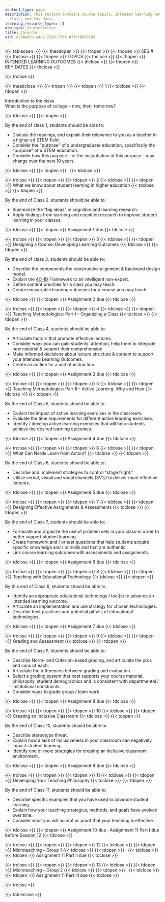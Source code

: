 ```yaml
---
content_type: page
description: This section contains course topics, intended learning outcomes for each
  class, and key dates.
learning_resource_types: []
ocw_type: CourseSection
title: Calendar
uid: d838e03a-a4de-2280-77bf-0ffbf8b50105
---
```


{{< tableopen >}}
{{< theadopen >}}
{{< tropen >}}
{{< thopen >}}
SES #
{{< thclose >}}
{{< thopen >}}
TOPICS
{{< thclose >}}
{{< thopen >}}
INTENDED LEARNING OUTCOMES
{{< thclose >}}
{{< thopen >}}
KEY DATES
{{< thclose >}}

{{< trclose >}}

{{< theadclose >}}
{{< tropen >}}
{{< tdopen >}}
1
{{< tdclose >}}
{{< tdopen >}}


Introduction to the class  
What is the purpose of college – now, then, tomorrow?


{{< tdclose >}}
{{< tdopen >}}


By the end of class 1, students should be able to:

*   Discuss the readings, and explain their relevance to you as a teacher in a higher ed STEM field.
*   Consider the "purpose" of a undergraduate education, specifically the "purpose" of a STEM education.
*   Consider how this purpose – or the instantiation of this purpose – may change over the next 10 years.


{{< tdclose >}}
{{< tdopen >}}
 
{{< tdclose >}}

{{< trclose >}}
{{< tropen >}}
{{< tdopen >}}
2
{{< tdclose >}}
{{< tdopen >}}
What we know about student learning in higher education
{{< tdclose >}}
{{< tdopen >}}


By the end of Class 2, students should be able to:

*   Summarize the "big ideas" in cognition and learning research.
*   Apply findings from learning and cognition research to improve student learning in your classes.


{{< tdclose >}}
{{< tdopen >}}
Assignment 1 due
{{< tdclose >}}

{{< trclose >}}
{{< tropen >}}
{{< tdopen >}}
3
{{< tdclose >}}
{{< tdopen >}}
Designing a Course: Developing Learning Outcomes
{{< tdclose >}}
{{< tdopen >}}


By the end of class 3, students should be able to:

*   Describe the components the constructive alignment & backward design model.
*   Explain the [4C-ID](http://edutechwiki.unige.ch/en/4C-ID) Framework to an intelligent non-expert.
*   Define content priorities for a class you may teach.
*   Create measurable learning outcomes for a course you may teach.


{{< tdclose >}}
{{< tdopen >}}
Assignment 2 due
{{< tdclose >}}

{{< trclose >}}
{{< tropen >}}
{{< tdopen >}}
4
{{< tdclose >}}
{{< tdopen >}}
Teaching Methodologies: Part I – Organizing a Class
{{< tdclose >}}
{{< tdopen >}}


By the end of Class 4, students should be able to:

*   Articulate factors that promote effective lectures.
*   Consider ways you can gain students' attention, help them to integrate new material & support their comprehension.
*   Make informed decisions about lecture structure & content to support your Intended Learning Outcomes.
*   Create an outline for a unit of instruction.


{{< tdclose >}}
{{< tdopen >}}
Assignment 3 due
{{< tdclose >}}

{{< trclose >}}
{{< tropen >}}
{{< tdopen >}}
5
{{< tdclose >}}
{{< tdopen >}}
Teaching Methodologies: Part II – Active Learning: Why and How
{{< tdclose >}}
{{< tdopen >}}


By the end of Class 5, students should be able to:

*   Explain the impact of active learning exercises in the classroom.
*   Evaluate the time requirements for different active learning exercises.
*   Identify / develop active learning exercises that will help students achieve the desired learning outcomes.


{{< tdclose >}}
{{< tdopen >}}
Assignment 4 due
{{< tdclose >}}

{{< trclose >}}
{{< tropen >}}
{{< tdopen >}}
6
{{< tdclose >}}
{{< tdopen >}}
What Can Nerds Learn from Actors?
{{< tdclose >}}
{{< tdopen >}}


By the end of Class 6, students should be able to:

*   Describe and implement strategies to control "stage fright."
*   Utilize verbal, visual and vocal channels (3V's) to deliver more effective lectures.


{{< tdclose >}}
{{< tdopen >}}
Assignment 5 due
{{< tdclose >}}

{{< trclose >}}
{{< tropen >}}
{{< tdopen >}}
7
{{< tdclose >}}
{{< tdopen >}}
Designing Effective Assignments & Assessments
{{< tdclose >}}
{{< tdopen >}}


By the end of Class 7, students should be able to:

*   Formulate and organize the use of problem sets in your class-in order to better support student learning.
*   Create homework and / or test questions that help students acquire specific knowledge and / or skills and that are authentic.
*   Link course learning outcomes with assessments and assignments.


{{< tdclose >}}
{{< tdopen >}}
Assignment 6 due
{{< tdclose >}}

{{< trclose >}}
{{< tropen >}}
{{< tdopen >}}
8
{{< tdclose >}}
{{< tdopen >}}
Teaching with Educational Technology
{{< tdclose >}}
{{< tdopen >}}


By this end of Class 8, students should be able to:

*   Identify an appropriate educational technology / tool(s) to advance an intended learning outcome.
*   Articulate an implementation and use strategy for chosen technologies.
*   Describe best practices and potential pitfalls of educational technologies.


{{< tdclose >}}
{{< tdopen >}}
Assignment 7 due
{{< tdclose >}}

{{< trclose >}}
{{< tropen >}}
{{< tdopen >}}
9
{{< tdclose >}}
{{< tdopen >}}
Grading and Assessment
{{< tdclose >}}
{{< tdopen >}}


By the end of Class 9, students should be able to:

*   Describe Norm- and Criterion-based grading, and articulate the pros and cons of each.
*   Articulate the differences between grading and evaluation.
*   Select a grading system that best supports your course material, philosophy, student demographics and is consistent with departmental / institutional constraints.
*   Consider ways to grade group / team work.


{{< tdclose >}}
{{< tdopen >}}
Assignment 8 due
{{< tdclose >}}

{{< trclose >}}
{{< tropen >}}
{{< tdopen >}}
10
{{< tdclose >}}
{{< tdopen >}}
Creating an Inclusive Classroom
{{< tdclose >}}
{{< tdopen >}}


By the end of Class 10, students should be able to:

*   Describe stereotype threat.
*   Explain how a lack of inclusiveness in your classroom can negatively impact student learning.
*   Identify one or more strategies for creating an inclusive classroom environment.


{{< tdclose >}}
{{< tdopen >}}
Assignment 9 due
{{< tdclose >}}

{{< trclose >}}
{{< tropen >}}
{{< tdopen >}}
11
{{< tdclose >}}
{{< tdopen >}}
Developing Your Teaching Philosophy
{{< tdclose >}}
{{< tdopen >}}


By the end of Class 11, students should be able to:

*   Describe specific examples that you have used to advance student learning.
*   Explain how your teaching strategies, methods, and goals have evolved over time.
*   Consider what you will accept as proof that your teaching is effective.


{{< tdclose >}}
{{< tdopen >}}
Assignment 10 due ; Assignment 11 Part I due before Session 12
{{< tdclose >}}

{{< trclose >}}
{{< tropen >}}
{{< tdopen >}}
12
{{< tdclose >}}
{{< tdopen >}}
Microteaching – Group 1
{{< tdclose >}}
{{< tdopen >}}
 
{{< tdclose >}}
{{< tdopen >}}
Assignment 11 Part II due
{{< tdclose >}}

{{< trclose >}}
{{< tropen >}}
{{< tdopen >}}
13
{{< tdclose >}}
{{< tdopen >}}
Microteaching – Group 2
{{< tdclose >}}
{{< tdopen >}}
 
{{< tdclose >}}
{{< tdopen >}}
Assignment 11 Part III due
{{< tdclose >}}

{{< trclose >}}

{{< tableclose >}}